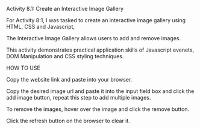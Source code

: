Activity 8.1: Create an Interactive Image Gallery

For Activity 8:1, I was tasked to create an interactive image gallery using HTML, CSS and Javascript,

The Interactive Image Gallery allows users to add and remove images.

This activity demonstrates practical application skills of Javascript evenets, DOM Manipulation and CSS styling techniques. 

HOW TO USE

Copy the website link and paste into your browser.

Copy the desired image url and paste it into the input field box and click the add image button, repeat this step to add multiple images.

To remove the images, hover over the image and click the remove button.

Click the refresh button on the browser to clear it. 
